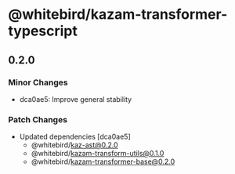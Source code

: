 # @whitebird/kazam-transformer-typescript

## 0.2.0

### Minor Changes

- dca0ae5: Improve general stability

### Patch Changes

- Updated dependencies [dca0ae5]
  - @whitebird/kaz-ast@0.2.0
  - @whitebird/kazam-transform-utils@0.1.0
  - @whitebird/kazam-transformer-base@0.2.0
